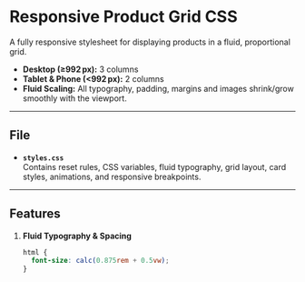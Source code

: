 # Responsive Product Grid CSS

A fully responsive stylesheet for displaying products in a fluid, proportional grid.

- **Desktop (≥992 px):** 3 columns  
- **Tablet & Phone (<992 px):** 2 columns  
- **Fluid Scaling:** All typography, padding, margins and images shrink/grow smoothly with the viewport.

---

## File

- **`styles.css`**  
  Contains reset rules, CSS variables, fluid typography, grid layout, card styles, animations, and responsive breakpoints.

---

## Features

1. **Fluid Typography & Spacing**  
   ```css
   html {
     font-size: calc(0.875rem + 0.5vw);
   }
